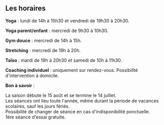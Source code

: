 ## Les horaires

 **Yoga** : lundi de 14h à 15h30 et vendredi de 19h30 à 20h30. 

 **Yoga parent/enfant** : mercredi de 9h30 à 10h30.  

 **Gym douce** : mercredi de 14h à 15h.  

 **Stretching** : mercredi de 19h à 20h.  

 **Taïso** : mardi de 19h à 20h30 et samedi de 10h à 11h30.  

 **Coaching individuel** : uniquement sur rendez-vous. Possibilité d'intervention à domicile.  

 **Bon à savoir** :  

 La saison débute le 15 août et se termine le 14 juillet.    
 Les séances ont lieu toute l'année, même durant la période de vacances scolaires, sauf les jours fériés.   
 Possibilité de changer de séance en cas d'indisponibilité ponctuelle.    
 1ère séance d'essai gratuite.   
